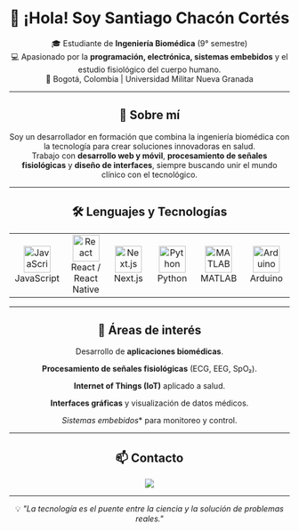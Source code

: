 <!-- README.md -->

<div align="center">
  
# 👋 ¡Hola! Soy **Santiago Chacón Cortés**
  
🎓 Estudiante de **Ingeniería Biomédica** (9° semestre)  
💻 Apasionado por la **programación, electrónica, sistemas embebidos** y el estudio fisiológico del cuerpo humano.  
📍 Bogotá, Colombia | Universidad Militar Nueva Granada  

---

## 🚀 Sobre mí

Soy un desarrollador en formación que combina la ingeniería biomédica con la tecnología para crear soluciones innovadoras en salud.  
Trabajo con **desarrollo web y móvil**, **procesamiento de señales fisiológicas** y **diseño de interfaces**, siempre buscando unir el mundo clínico con el tecnológico.

---

## 🛠 Lenguajes y Tecnologías

<table>
<tr>
<td align="center" width="96">
<img src="https://cdn.jsdelivr.net/gh/devicons/devicon/icons/javascript/javascript-original.svg" width="48" height="48" alt="JavaScript" />
<br>JavaScript
</td>
<td align="center" width="96">
<img src="https://cdn.jsdelivr.net/gh/devicons/devicon/icons/react/react-original.svg" width="48" height="48" alt="React" />
<br>React / React Native
</td>
<td align="center" width="96">
<img src="https://cdn.jsdelivr.net/gh/devicons/devicon/icons/nextjs/nextjs-original.svg" width="48" height="48" alt="Next.js" />
<br>Next.js
</td>
<td align="center" width="96">
<img src="https://cdn.jsdelivr.net/gh/devicons/devicon/icons/python/python-original.svg" width="48" height="48" alt="Python" />
<br>Python
</td>
<td align="center" width="96">
<img src="https://cdn.jsdelivr.net/gh/devicons/devicon/icons/matlab/matlab-original.svg" width="48" height="48" alt="MATLAB" />
<br>MATLAB
</td>
<td align="center" width="96">
<img src="https://cdn.jsdelivr.net/gh/devicons/devicon/icons/arduino/arduino-original.svg" width="48" height="48" alt="Arduino" />
<br>Arduino
</td>
</tr>
</table>

---

## 📌 Áreas de interés
 Desarrollo de **aplicaciones biomédicas**.
 
 **Procesamiento de señales fisiológicas** (ECG, EEG, SpO₂).
 
  **Internet of Things (IoT)** aplicado a salud.
  
  **Interfaces gráficas** y visualización de datos médicos.
  
  *Sistemas embebidos** para monitoreo y control.

---

## 📫 Contacto
<a href="mailto:santiagodev1525@gmail.com"><img src="https://img.shields.io/badge/Email-0078D4?style=for-the-badge&logo=microsoft-outlook&logoColor=white"/></a>

---

💡 *"La tecnología es el puente entre la ciencia y la solución de problemas reales."*

</div>



